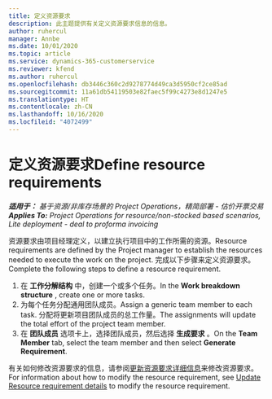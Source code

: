 ```yaml
---
title: 定义资源要求
description: 此主题提供有关定义资源要求信息的信息。
author: ruhercul
manager: Annbe
ms.date: 10/01/2020
ms.topic: article
ms.service: dynamics-365-customerservice
ms.reviewer: kfend
ms.author: ruhercul
ms.openlocfilehash: db3446c360c2d9278774d49ca3d5950cf2ce85ad
ms.sourcegitcommit: 11a61db54119503e82faec5f99c4273e8d1247e5
ms.translationtype: HT
ms.contentlocale: zh-CN
ms.lasthandoff: 10/16/2020
ms.locfileid: "4072499"
---
```

# <a name="define-resource-requirements"></a><span data-ttu-id="d9718-103">定义资源要求</span><span class="sxs-lookup"><span data-stu-id="d9718-103">Define resource requirements</span></span>

<span data-ttu-id="d9718-104">_**适用于：** 基于资源/非库存场景的 Project Operations，精简部署 - 估价开票交易_</span><span class="sxs-lookup"><span data-stu-id="d9718-104">_**Applies To:** Project Operations for resource/non-stocked based scenarios, Lite deployment - deal to proforma invoicing_</span></span>

<span data-ttu-id="d9718-105">资源要求由项目经理定义，以建立执行项目中的工作所需的资源。</span><span class="sxs-lookup"><span data-stu-id="d9718-105">Resource requirements are defined by the Project manager to establish the resources needed to execute the work on the project.</span></span> <span data-ttu-id="d9718-106">完成以下步骤来定义资源要求。</span><span class="sxs-lookup"><span data-stu-id="d9718-106">Complete the following steps to define a resource requirement.</span></span>

1.  <span data-ttu-id="d9718-107">在 **工作分解结构** 中，创建一个或多个任务。</span><span class="sxs-lookup"><span data-stu-id="d9718-107">In the **Work breakdown structure** , create one or more tasks.</span></span>
2.  <span data-ttu-id="d9718-108">为每个任务分配通用团队成员。</span><span class="sxs-lookup"><span data-stu-id="d9718-108">Assign a generic team member to each task.</span></span> <span data-ttu-id="d9718-109">分配将更新项目团队成员的总工作量。</span><span class="sxs-lookup"><span data-stu-id="d9718-109">The assignments will update the total effort of the project team member.</span></span>
3.  <span data-ttu-id="d9718-110">在 **团队成员** 选项卡上，选择团队成员，然后选择 **生成要求** 。</span><span class="sxs-lookup"><span data-stu-id="d9718-110">On the **Team Member** tab, select the team member and then select **Generate Requirement**.</span></span>

<span data-ttu-id="d9718-111">有关如何修改资源要求的信息，请参阅[更新资源要求详细信息](define-resource-requirements.md)来修改资源要求。</span><span class="sxs-lookup"><span data-stu-id="d9718-111">For information about how to modify the resource requirement, see [Update Resource requirement details](define-resource-requirements.md) to modify the resource requirement.</span></span>